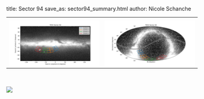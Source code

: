 title: Sector 94
save_as: sector94_summary.html
author: Nicole Schanche


<table>
  <tr>
    <th colspan="2" ></th>
  </tr>
  <tr>
    <td width="50%" style = "text-align: center;">
          <img class="img-responsive" style="max-width:100%;" src="images/sector-plots/tess_galactic_sector_094.png"> 
    </td>
    <td width="50%" style = "text-align: center;">
          <img class="img-responsive" style="max-width:100%;" src="images/sector-plots/tess_icrs_sector_094.png">
    </td>
  </tr>
</table>
<br></br>





<!--{! data-release-notes/sector_94.html !}-->

<img class="img-responsive" style="max-width:90%;" src="images/sector-plots/sector-plots.094.jpeg">